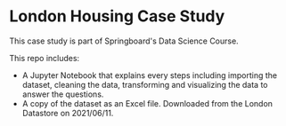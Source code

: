 # London Housing Case Study
This case study is part of Springboard's Data Science Course.

This repo includes:
- A Jupyter Notebook that explains every steps including importing the dataset, cleaning the data, transforming and visualizing the data to answer the questions.
- A copy of the dataset as an Excel file. Downloaded from the London Datastore on 2021/06/11.
